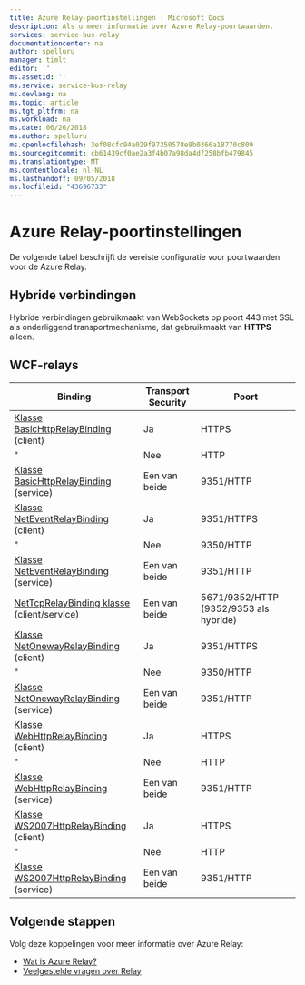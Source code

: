```yaml
---
title: Azure Relay-poortinstellingen | Microsoft Docs
description: Als u meer informatie over Azure Relay-poortwaarden.
services: service-bus-relay
documentationcenter: na
author: spelluru
manager: timlt
editor: ''
ms.assetid: ''
ms.service: service-bus-relay
ms.devlang: na
ms.topic: article
ms.tgt_pltfrm: na
ms.workload: na
ms.date: 06/26/2018
ms.author: spelluru
ms.openlocfilehash: 3ef08cfc94a029f97250578e9b0366a18770c809
ms.sourcegitcommit: cb61439cf0ae2a3f4b07a98da4df258bfb479845
ms.translationtype: MT
ms.contentlocale: nl-NL
ms.lasthandoff: 09/05/2018
ms.locfileid: "43696733"
---
```

# <a name="azure-relay-port-settings"></a>Azure Relay-poortinstellingen

De volgende tabel beschrijft de vereiste configuratie voor poortwaarden voor de Azure Relay.

## <a name="hybrid-connections"></a>Hybride verbindingen

Hybride verbindingen gebruikmaakt van WebSockets op poort 443 met SSL als onderliggend transportmechanisme, dat gebruikmaakt van **HTTPS** alleen. 

## <a name="wcf-relays"></a>WCF-relays
  
|Binding|Transport Security|Poort|  
|-------------|------------------------|----------|  
|[Klasse BasicHttpRelayBinding](/dotnet/api/microsoft.servicebus.basichttprelaybinding) (client)|Ja|HTTPS| 
|" |Nee|HTTP|  
|[Klasse BasicHttpRelayBinding](/dotnet/api/microsoft.servicebus.basichttprelaybinding) (service)|Een van beide|9351/HTTP|  
|[Klasse NetEventRelayBinding](/dotnet/api/microsoft.servicebus.neteventrelaybinding) (client)|Ja|9351/HTTPS|  
|" |Nee|9350/HTTP|  
|[Klasse NetEventRelayBinding](/dotnet/api/microsoft.servicebus.neteventrelaybinding) (service)|Een van beide|9351/HTTP|  
|[NetTcpRelayBinding klasse](/dotnet/api/microsoft.servicebus.nettcprelaybinding) (client/service)|Een van beide|5671/9352/HTTP (9352/9353 als hybride)|  
|[Klasse NetOnewayRelayBinding](/dotnet/api/microsoft.servicebus.netonewayrelaybinding) (client)|Ja|9351/HTTPS|  
|" |Nee|9350/HTTP|  
|[Klasse NetOnewayRelayBinding](/dotnet/api/microsoft.servicebus.netonewayrelaybinding) (service)|Een van beide|9351/HTTP|  
|[Klasse WebHttpRelayBinding](/dotnet/api/microsoft.servicebus.webhttprelaybinding) (client)|Ja|HTTPS|  
|" |Nee|HTTP|  
|[Klasse WebHttpRelayBinding](/dotnet/api/microsoft.servicebus.webhttprelaybinding) (service)|Een van beide|9351/HTTP|  
|[Klasse WS2007HttpRelayBinding](/dotnet/api/microsoft.servicebus.ws2007httprelaybinding) (client)|Ja|HTTPS|  
|" |Nee|HTTP|  
|[Klasse WS2007HttpRelayBinding](/dotnet/api/microsoft.servicebus.ws2007httprelaybinding) (service)|Een van beide|9351/HTTP|

## <a name="next-steps"></a>Volgende stappen
Volg deze koppelingen voor meer informatie over Azure Relay:
* [Wat is Azure Relay?](relay-what-is-it.md)
* [Veelgestelde vragen over Relay](relay-faq.md)